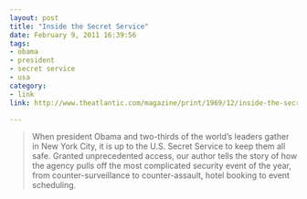 ```yaml
---
layout: post
title: "Inside the Secret Service"
date: February 9, 2011 16:39:56
tags:
- obama
- president
- secret service
- usa
category:
- link
link: http://www.theatlantic.com/magazine/print/1969/12/inside-the-secret-service/8390/

---
```


>When president Obama and two-thirds of the world’s leaders gather in New York City, it is up to the U.S. Secret Service to keep them all safe. Granted unprecedented access, our author tells the story of how the agency pulls off the most complicated security event of the year, from counter-surveillance to counter-assault, hotel booking to event scheduling.